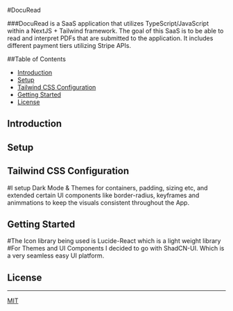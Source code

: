 #DocuRead

###DocuRead is a SaaS application that utilizes TypeScript/JavaScript within a NextJS + Tailwind framework. The goal of this SaaS is to be able to read and interpret PDFs that are submitted to the application. It includes different payment tiers utilizing Stripe APIs.

##Table of Contents

- [Introduction](#introduction)
- [Setup](#setup)
- [Tailwind CSS Configuration](#tailwind-css-configuration)
- [Getting Started](#getting-started)
- [License](#license)

## Introduction

## Setup

## Tailwind CSS Configuration
#I setup Dark Mode & Themes for containers, padding, sizing etc, and extended certain UI components like border-radius, keyframes and animmations to keep the visuals consistent throughout the App.

## Getting Started
#The Icon library being used is Lucide-React which is a light weight library
#For Themes and UI Components I decided to go with ShadCN-UI. Which is a very seamless easy UI platform.

## License
---
[MIT](https://choosealicense.com/licenses/mit/)